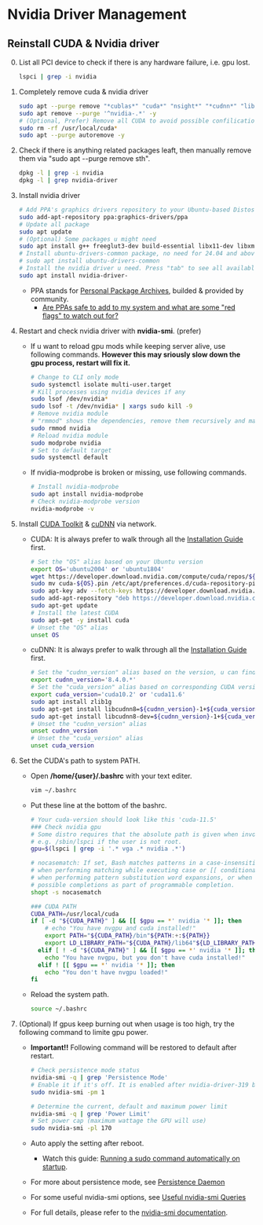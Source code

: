 # Nvidia Driver Management

## Reinstall CUDA & Nvidia driver

0. List all PCI device to check if there is any hardware failure, i.e. gpu lost.

   ```bash
   lspci | grep -i nvidia
   ```

1. Completely remove cuda & nvidia driver

   ```bash
   sudo apt --purge remove "*cublas*" "cuda*" "nsight*" "*cudnn*" "libnvidia*" -y
   sudo apt remove --purge '^nvidia-.*' -y
   # (Optional, Prefer) Remove all CUDA to avoid possible confilication with new driver
   sudo rm -rf /usr/local/cuda*
   sudo apt --purge autoremove -y
   ```

2. Check if there is anything related packages leaft, then manually remove them via "sudo apt --purge remove sth".

   ```bash
   dpkg -l | grep -i nvidia
   dpkg -l | grep nvidia-driver
   ```

3. Install nvidia driver

   ```bash
   # Add PPA's graphics drivers repository to your Ubuntu-based Distos
   sudo add-apt-repository ppa:graphics-drivers/ppa
   # Update all package
   sudo apt update
   # (Optional) Some packages u might need
   sudo apt install g++ freeglut3-dev build-essential libx11-dev libxmu-dev libxi-dev libglu1-mesa libglu1-mesa-dev -y
   # Install ubuntu-drivers-common package, no need for 24.04 and above
   # sudo apt install ubuntu-drivers-common
   # Install the nvidia driver u need. Press "tab" to see all available options, then finish the command
   sudo apt install nvidia-driver-
   ```

   - PPA stands for [Personal Package Archives](https://launchpad.net/ubuntu/+ppas), builded & provided by community.
     - [Are PPAs safe to add to my system and what are some "red flags" to watch out for?](https://askubuntu.com/questions/35629/are-ppas-safe-to-add-to-my-system-and-what-are-some-red-flags-to-watch-out-for)

4. Restart and check nvidia driver with **nvidia-smi**. (prefer)

   - If u want to reload gpu mods while keeping server alive, use following commands. **However this may sriously slow down the gpu process, restart will fix it.**

     ```bash
     # Change to CLI only mode
     sudo systemctl isolate multi-user.target
     # Kill processes using nvidia devices if any
     sudo lsof /dev/nvidia*
     sudo lsof -t /dev/nvidia* | xargs sudo kill -9
     # Remove nvidia module
     # "rmmod" shows the dependencies, remove them recursively and manually with "sudo rmmod sth"
     sudo rmmod nvidia
     # Reload nvidia module
     sudo modprobe nvidia
     # Set to default target
     sudo systemctl default
     ```

   - If nvidia-modprobe is broken or missing, use following commands.

     ```bash
     # Install nvidia-modprobe
     sudo apt install nvidia-modprobe
     # Check nvidia-modprobe version
     nvidia-modprobe -v
     ```

5. Install [CUDA Toolkit](https://developer.nvidia.com/cuda-downloads) & [cuDNN](https://developer.nvidia.com/rdp/cudnn-archive) via network.

   - CUDA: It is always prefer to walk through all the [Installation Guide](https://docs.nvidia.com/cuda/cuda-installation-guide-linux/index.html) first.

     ```bash
     # Set the "OS" alias based on your Ubuntu version
     export OS='ubuntu2004' or 'ubuntu1804'
     wget https://developer.download.nvidia.com/compute/cuda/repos/${OS}/x86_64/cuda-${OS}.pin
     sudo mv cuda-${OS}.pin /etc/apt/preferences.d/cuda-repository-pin-600
     sudo apt-key adv --fetch-keys https://developer.download.nvidia.com/compute/cuda/repos/${OS}/x86_64/7fa2af80.pub
     sudo add-apt-repository "deb https://developer.download.nvidia.com/compute/cuda/repos/${OS}/x86_64/ /"
     sudo apt-get update
     # Install the latest CUDA
     sudo apt-get -y install cuda
     # Unset the "OS" alias
     unset OS
     ```

   - cuDNN: It is always prefer to walk through all the [Installation Guide](https://docs.nvidia.com/deeplearning/cudnn/install-guide/index.html#cudnn-package-manager-installation-overview) first.

     ```bash
     # Set the "cudnn_version" alias based on the version, u can find the latest version in Installation Guide
     export cudnn_version='8.4.0.*'
     # Set the "cuda_version" alias based on corresponding CUDA version u installed previously
     export cuda_version='cuda10.2' or 'cuda11.6'
     sudo apt install zlib1g
     sudo apt-get install libcudnn8=${cudnn_version}-1+${cuda_version}
     sudo apt-get install libcudnn8-dev=${cudnn_version}-1+${cuda_version}
     # Unset the "cudnn_version" alias
     unset cudnn_version
     # Unset the "cuda_version" alias
     unset cuda_version
     ```

6. Set the CUDA's path to system PATH.

   - Open **/home/{user}/.bashrc** with your text editer.

     ```bash
     vim ~/.bashrc
     ```

   - Put these line at the bottom of the bashrc.

     ```bash
     # Your cuda-version should look like this 'cuda-11.5'
     ### Check nvidia gpu
     # Some distro requires that the absolute path is given when invoking lspci
     # e.g. /sbin/lspci if the user is not root.
     gpu=$(lspci | grep -i '.* vga .* nvidia .*')

     # nocasematch: If set, Bash matches patterns in a case-insensitive fashion
     # when performing matching while executing case or [[ conditional commands,
     # when performing pattern substitution word expansions, or when filtering
     # possible completions as part of programmable completion.
     shopt -s nocasematch

     ### CUDA PATH
     CUDA_PATH=/usr/local/cuda
     if [ -d "${CUDA_PATH}" ] && [[ $gpu == *' nvidia '* ]]; then
         # echo "You have nvgpu and cuda installed!"
         export PATH="${CUDA_PATH}/bin"${PATH:+:${PATH}}
         export LD_LIBRARY_PATH="${CUDA_PATH}/lib64"${LD_LIBRARY_PATH:+:${LD_LIBRARY_PATH}}
       elif [ ! -d "${CUDA_PATH}" ] && [[ $gpu == *' nvidia '* ]]; then
         echo "You have nvgpu, but you don't have cuda installed!"
       elif ! [[ $gpu == *' nvidia '* ]]; then
         echo "You don't have nvgpu loaded!"
     fi
     ```

   - Reload the system path.

     ```bash
     source ~/.bashrc
     ```

7. (Optional) If gpus keep burning out when usage is too high, try the following command to limite gpu power.

   - **Important!!** Following command will be restored to default after restart.

     ```bash
     # Check persistence mode status
     nvidia-smi -q | grep 'Persistence Mode'
     # Enable it if it's off. It is enabled after nvidia-driver-319 by default
     sudo nvidia-smi -pm 1

     # Determine the current, default and maximum power limit
     nvidia-smi -q | grep 'Power Limit'
     # Set power cap (maximum wattage the GPU will use)
     sudo nvidia-smi -pl 170
     ```

   - Auto apply the setting after reboot.

     - Watch this guide: [Running a sudo command automatically on startup](https://unix.stackexchange.com/questions/645914/running-a-sudo-command-automatically-on-startup).

   - For more about persistence mode, see [Persistence Daemon](https://docs.nvidia.com/deploy/driver-persistence/index.html#persistence-daemon)
   - For some useful nvidia-smi options, see [Useful nvidia-smi Queries](https://nvidia.custhelp.com/app/answers/detail/a_id/3751/~/useful-nvidia-smi-queries)
   - For full details, please refer to the [nvidia-smi documentation](https://developer.download.nvidia.com/compute/DCGM/docs/nvidia-smi-367.38.pdf).
